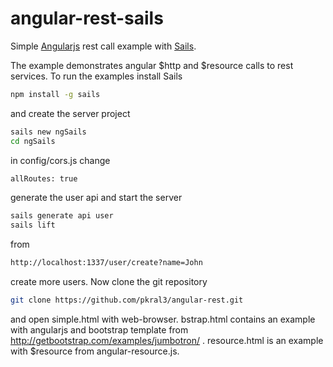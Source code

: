 # angular-rest-sails
Simple [Angularjs](https://angularjs.org) rest call example with [Sails](http://sailsjs.org).

The example demonstrates angular $http and $resource calls to
rest services. To run the examples install Sails

```sh
npm install -g sails 
```

and create the server project

```sh
sails new ngSails
cd ngSails
```

in config/cors.js change 
```sh
allRoutes: true
```
generate the user api and start the server

```sh
sails generate api user
sails lift
```

from 

```sh
http://localhost:1337/user/create?name=John
```

create more users. Now clone the git repository

```sh
git clone https://github.com/pkral3/angular-rest.git
```

and open simple.html with web-browser. bstrap.html contains
an example with angularjs and bootstrap template from 
http://getbootstrap.com/examples/jumbotron/ . resource.html
is an example with $resource from angular-resource.js.
